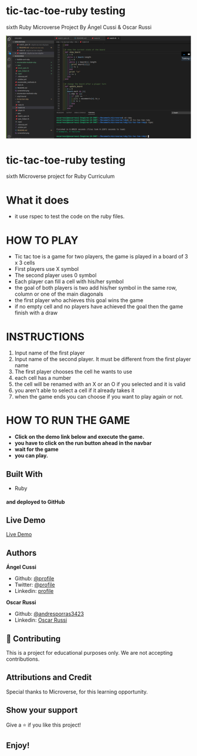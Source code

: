 # tic-tac-toe-ruby testing

sixth Ruby Microverse Project By Ángel Cussi &amp; Oscar Russi

![screenshot](./screenshot.png)

# tic-tac-toe-ruby testing

sixth Microverse project for Ruby Curriculum

# What it does

- it use rspec to test the code on the ruby files.

# HOW TO PLAY

- Tic tac toe is a game for two players, the game is played in a board of 3 x 3 cells
- First players use X symbol
- The second player uses 0 symbol
- Each player can fill a cell with his/her symbol
- the goal of both players is two add his/her symbol in the same row, column or one of the main diagonals
- the first player who achieves this goal wins the game
- if no empty cell and no players have achieved the goal then the game finish with a draw

# INSTRUCTIONS

1) Input name of the first player
2) Input name of the second player. It must be different from the first player name
3) The first player chooses the cell he wants to use
4) each cell has a number
5) the cell will be renamed with an X or an O if you selected and it is valid
6) you aren't able to select a cell if it already takes it
7) when the game ends you can choose if you want to play again or not.

# HOW TO RUN THE GAME
- **Click on the demo link below and execute the game.**
- **you have to click on the run button ahead in the navbar**
- **wait for the game** 
- **you can play.**

## Built With

- Ruby

#### and deployed to GitHub

## Live Demo

[Live Demo](https://repl.it/@yoxter3423/tic-tac-toe-ruby-2)

## Authors

**Ángel Cussi**
- Github: [@profile](https://github.com/abcussi)
- Twitter: [@profile](https://twitter.com/thecussi)
- Linkedin: [profile](https://www.linkedin.com/in/angel-cussi-1b2310174/)

**Oscar Russi**
- Github: [@andresporras3423](https://github.com/andresporras3423/)
- Linkedin: [Oscar Russi](https://www.linkedin.com/in/oscar-andr%C3%A9s-russi-porras-053236167/)

## 🤝 Contributing

This is a project for educational purposes only. We are not accepting contributions.

## Attributions and Credit

Special thanks to Microverse, for this learning opportunity. 

## Show your support

Give a ⭐️ if you like this project!

## Enjoy!
